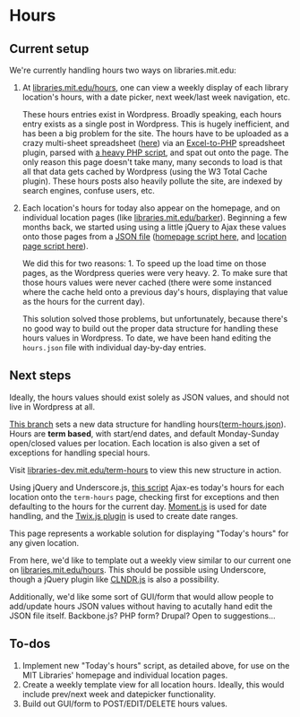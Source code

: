 # Hours

## Current setup

We're currently handling hours two ways on libraries.mit.edu:

1. At [libraries.mit.edu/hours](http://libraries.mit.edu/hours), one can view a weekly display of each library location's hours, with a date picker, next week/last week navigation, etc.

	These hours entries exist in Wordpress. Broadly speaking, each hours entry exists as a single post in Wordpress. This is hugely inefficient, and has been a big problem for the site. The hours have to be uploaded as a crazy multi-sheet spreadsheet ([here](//wikis.mit.edu/confluence/display/UXWS/Hours)) via an [Excel-to-PHP](https://github.com/zgreen/MITlibraries-parent/tree/prod/libs/PHPExcel-develop) spreadsheet plugin, parsed with [a heavy PHP script](github.com/zgreen/MITlibraries-parent/blob/prod/lib/hours.php), and spat out onto the page. The only reason this page doesn't take many, many seconds to load is that all that data gets cached by Wordpress (using the W3 Total Cache plugin). These hours posts also heavily pollute the site, are indexed by search engines, confuse users, etc.

2. Each location's hours for today also appear on the homepage, and on individual location pages (like [libraries.mit.edu/barker](//libraries.mit.edu)). Beginning a few months back, we started using using a little jQuery to Ajax these values onto those pages from a [JSON file](//github.com/zgreen/MITlibraries-parent/blob/prod/hours.json) ([homepage script here](https://github.com/zgreen/MITlibraries-parent/blob/prod/js/hours-home.js#L18), and [location page script here](https://github.com/zgreen/MITlibraries-parent/blob/prod/js/core.js#L121)).

	We did this for two reasons:
			1. To speed up the load time on those pages, as the Wordpress queries were very heavy.
			2. To make sure that those hours values were never cached (there were some instanced where the cache held onto a previous day's hours, displaying that value as the hours for the current day).

	This solution solved those problems, but unfortunately, because there's no good way to build out the proper data structure for handling these hours values in Wordpress. To date, we have been hand editing the `hours.json` file with individual day-by-day entries.

## Next steps

Ideally, the hours values should exist solely as JSON values, and should not live in Wordpress at all.

[This branch](//github.com/zgreen/MITlibraries-parent/tree/hours-underscore) sets a new data structure for handling hours([term-hours.json](//github.com/zgreen/MITlibraries-parent/blob/hours-underscore/term-hours.json)). Hours are __term based__, with start/end dates, and default Monday-Sunday open/closed values per location. Each location is also given a set of exceptions for handling special hours.

Visit [libraries-dev.mit.edu/term-hours](//libraries-dev.mit.edu/term-hours/) to view this new structure in action.

Using jQuery and Underscore.js, [this script](https://github.com/zgreen/MITlibraries-parent/blob/hours-underscore/js/page-term-hours.js) Ajax-es today's hours for each location onto the `term-hours` page, checking first for exceptions and then defaulting to the hours for the current day. [Moment.js](http://momentjs.com/) is used for date handling, and the [Twix.js plugin](http://isaaccambron.com/twix.js/) is used to create date ranges.

This page represents a workable solution for displaying "Today's hours" for any given location.

From here, we'd like to template out a weekly view similar to our current one on [libraries.mit.edu/hours](//libraries.mit.edu/hours). This should be possible using Underscore, though a jQuery plugin like [CLNDR.js](//kylestetz.github.io/CLNDR/) is also a possibility.

Additionally, we'd like some sort of GUI/form that would allow people to add/update hours JSON values without having to acutally hand edit the JSON file itself. Backbone.js? PHP form? Drupal? Open to suggestions...

## To-dos

1. Implement new "Today's hours" script, as detailed above, for use on the MIT Libraries' homepage and individual location pages.
2. Create a weekly template view for all location hours. Ideally, this would include prev/next week and datepicker functionality.
3. Build out GUI/form to POST/EDIT/DELETE hours values.
